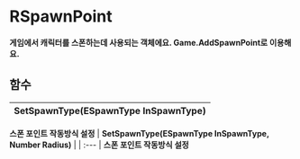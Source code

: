 # **RSpawnPoint**

 **게임에서 캐릭터를 스폰하는데 사용되는 객체에요. Game.AddSpawnPoint로 이용해요.** 
## **함수**

| **SetSpawnType(ESpawnType InSpawnType)** |
| :--- |
 **스폰 포인트 작동방식 설정** 
| **SetSpawnType(ESpawnType InSpawnType, Number Radius)** |
| :--- |
 **스폰 포인트 작동방식 설정** 
